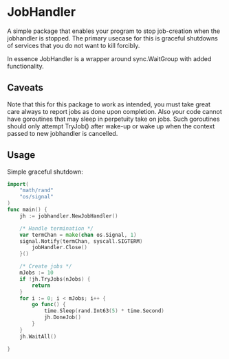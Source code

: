 # JobHandler

A simple package that enables your program to stop job-creation when the jobhandler is stopped.
The primary usecase for this is graceful shutdowns of services that you do not want to kill forcibly.

In essence JobHandler is a wrapper around sync.WaitGroup with added functionality.

## Caveats
Note that this for this package to work as intended, you must take great care always to report jobs as done upon completion. Also your code cannot have goroutines that may sleep in perpetuity take on jobs. Such goroutines should only attempt TryJob() after wake-up or wake up when the context passed to new jobhandler is cancelled.

## Usage

Simple graceful shutdown:
```go
import(
	"math/rand"
	"os/signal"
)
func main() {
	jh := jobhandler.NewJobHandler()

	/* Handle termination */
    var termChan = make(chan os.Signal, 1)
    signal.Notify(termChan, syscall.SIGTERM)
        jobHandler.Close()
    }()

    /* Create jobs */
	mJobs := 10
	if !jh.TryJobs(nJobs) {
		return
	}
	for i := 0; i < mJobs; i++ {
		go func() {
			time.Sleep(rand.Int63(5) * time.Second)
			jh.DoneJob()
		}
	}
	jh.WaitAll()

}
```
